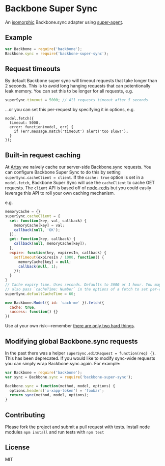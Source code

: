 # Backbone Super Sync

An [isomorphic](http://nerds.airbnb.com/isomorphic-javascript-future-web-apps/) Backbone.sync adapter using [super-agent](https://github.com/visionmedia/superagent).

## Example

````javascript
var Backbone = require('backbone');
Backbone.sync = require('backbone-super-sync');
````

## Request timeouts

By default Backbone super sync will timeout requests that take longer than 2 seconds. This is to avoid
long hanging requests that can potentionally leak memory. You can set this to be longer for all requests, e.g.

````javascript
superSync.timeout = 5000; // All requests timeout after 5 seconds
````

...or you can set this per-request by specifying it in options, e.g.

````
model.fetch({
  timeout: 5000,
  error: function(model, err) {
    if (err.message.match('timeout') alert('too slow!');
  }
});
````

## Built-in request caching

At [Artsy](http://artsy.net) we naively cache our server-side Backbone.sync requests. You can configure Backbone Super Sync to do this by setting `superSync.cacheClient = client`. If the `cache: true` option is set in a `model.fetch`, Backbone Super Sync will use the `cacheClient` to cache GET requests. The `client` API is based off of [node-redis](https://github.com/mranney/node_redis) but you could easily leverage this API to roll your own caching mechanism.

e.g.

````javascript
memoryCache = {}
superSync.cacheClient = {
  set: function(key, val, callback) {
    memoryCache[key] = val;
    callback(null, 'OK');
  }),
  get: function(key, callback) {
    callback(null, memoryCache[key]);
  },
  expire: function(key, expiresIn, callback) {
    setTimeout(expiresIn / 1000, function() {
      memoryCache[key] = null;
      callback(null, 1);
    });
  }
}
// Cache expiry time. Uses seconds. Defaults to 3600 or 1 hour. You may
// also pass `cacheTime: Number` in the options of a fetch to set per-request.
superSync.defaultCacheTime = 60;

new Backbone.Model({ id: 'cach-me' }).fetch({
  cache: true,
  success: function() {}
})
````

Use at your own risk—remember [there are only two hard things](http://martinfowler.com/bliki/TwoHardThings.html).

## Modifying global Backbone.sync requests

In the past there was a helper `superSync.editRequest = function(req) {}`. This has been deprecated. If you would like to modify sync-wide requests you can simply wrap Backbone.sync again. For example:

````javascript
var Backbone = require('backbone');
var sync = Backbone.sync = require('backbone-super-sync');

Backbone.sync = function(method, model, options) {
  options.headers['x-xapp-token'] = 'foobar';
  return sync(method, model, options);
}
```` 

## Contributing

Please fork the project and submit a pull request with tests. Install node modules `npm install` and run tests with `npm test`

## License

MIT
